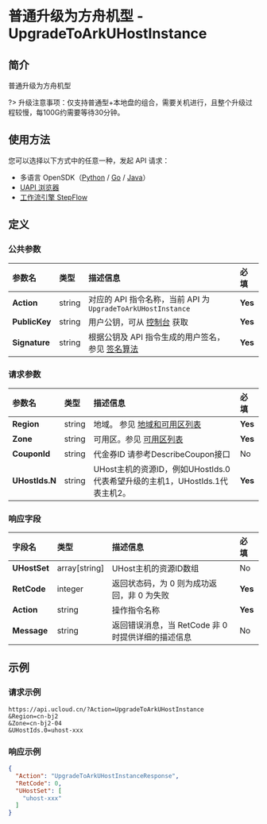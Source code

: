 # 普通升级为方舟机型 - UpgradeToArkUHostInstance

## 简介

普通升级为方舟机型

?> 升级注意事项：仅支持普通型+本地盘的组合，需要关机进行，且整个升级过程较慢，每100G约需要等待30分钟。



## 使用方法

您可以选择以下方式中的任意一种，发起 API 请求：
- 多语言 OpenSDK（[Python](https://github.com/ucloud/ucloud-sdk-python3) / [Go](https://github.com/ucloud/ucloud-sdk-go) / [Java](https://github.com/ucloud/ucloud-sdk-java)）
- [UAPI 浏览器](https://console.ucloud.cn/uapi/detail?id=UpgradeToArkUHostInstance)
- [工作流引擎 StepFlow](https://console.ucloud.cn/stepflow/manage/)

## 定义

### 公共参数

| 参数名 | 类型 | 描述信息 | 必填 |
|:---|:---|:---|:---|
| **Action**     | string  | 对应的 API 指令名称，当前 API 为 `UpgradeToArkUHostInstance`                        | **Yes** |
| **PublicKey**  | string  | 用户公钥，可从 [控制台](https://console.ucloud.cn/uapi/apikey) 获取                                             | **Yes** |
| **Signature**  | string  | 根据公钥及 API 指令生成的用户签名，参见 [签名算法](api/summary/signature.md)  | **Yes** |

### 请求参数

| 参数名 | 类型 | 描述信息 | 必填 |
|:---|:---|:---|:---|
| **Region** | string | 地域。 参见 [地域和可用区列表](api/summary/regionlist) |**Yes**|
| **Zone** | string | 可用区。参见 [可用区列表](api/summary/regionlist) |**Yes**|
| **CouponId** | string | 代金券ID 请参考DescribeCoupon接口 |No|
| **UHostIds.N** | string | UHost主机的资源ID，例如UHostIds.0代表希望升级的主机1，UHostIds.1代表主机2。 |**Yes**|

### 响应字段

| 字段名 | 类型 | 描述信息 | 必填 |
|:---|:---|:---|:---|
| **UHostSet** | array[string] | UHost主机的资源ID数组 |No|
| **RetCode** | integer | 返回状态码，为 0 则为成功返回，非 0 为失败 |**Yes**|
| **Action** | string | 操作指令名称 |**Yes**|
| **Message** | string | 返回错误消息，当 RetCode 非 0 时提供详细的描述信息 |No|




## 示例

### 请求示例
    
```
https://api.ucloud.cn/?Action=UpgradeToArkUHostInstance
&Region=cn-bj2
&Zone=cn-bj2-04
&UHostIds.0=uhost-xxx
```

### 响应示例
    
```json
{
  "Action": "UpgradeToArkUHostInstanceResponse",
  "RetCode": 0,
  "UHostSet": [
    "uhost-xxx"
  ]
}
```




